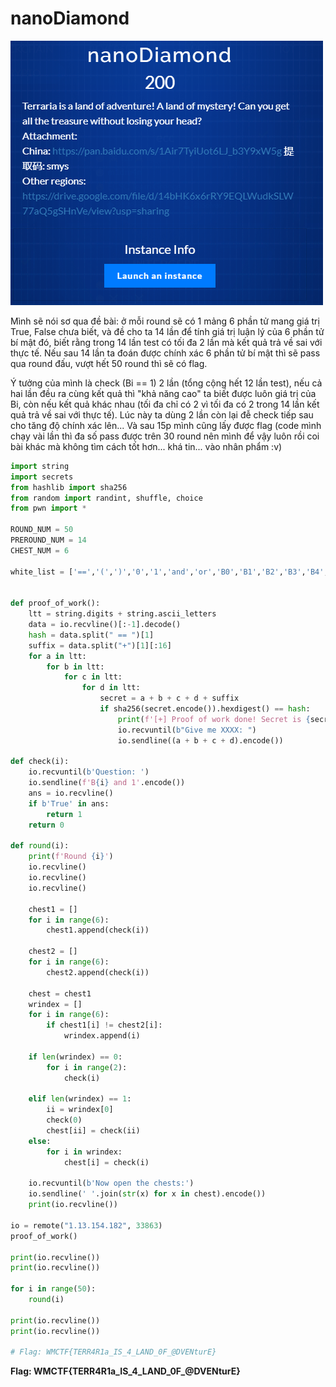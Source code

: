 # nanoDiamond

![nano1](../_img/nano1.png)

Mình sẽ nói sơ qua đề bài: ở mỗi round sẽ có 1 mảng 6 phần tử mang giá trị True, False chưa biết, và đề cho ta 14 lần để tính giá trị luận lý của 6 phần tử bí mật đó, biết rằng trong 14 lần test có tối đa 2 lần mà kết quả trả về sai với thực tế. Nếu sau 14 lần ta đoán được chính xác 6 phần tử bí mật thì sẽ pass qua round đấu, vượt hết 50 round thì sẽ có flag.

Ý tưởng của mình là check (Bi == 1) 2 lần (tổng cộng hết 12 lần test), nếu cả hai lần đều ra cùng kết quả thì "khả năng cao" ta biết được luôn giá trị của Bi, còn nếu kết quả khác nhau (tối đa chỉ có 2 vì tối đa có 2 trong 14 lần kết quả trả về sai với thực tế). Lúc này ta dùng 2 lần còn lại đễ check tiếp sau cho tăng độ chính xác lên... Và sau 15p mình cũng lấy được flag (code mình chạy vài lần thì đa số pass được trên 30 round nên mình để vậy luôn rồi coi bài khác mà không tìm cách tốt hơn... khá tin... vào nhân phẩm :v)

```python
import string
import secrets
from hashlib import sha256
from random import randint, shuffle, choice
from pwn import *

ROUND_NUM = 50
PREROUND_NUM = 14
CHEST_NUM = 6

white_list = ['==','(',')','0','1','and','or','B0','B1','B2','B3','B4','B5']


def proof_of_work():
    ltt = string.digits + string.ascii_letters
    data = io.recvline()[:-1].decode()
    hash = data.split(" == ")[1]
    suffix = data.split("+")[1][:16]
    for a in ltt:
        for b in ltt:
            for c in ltt:
                for d in ltt:
                    secret = a + b + c + d + suffix
                    if sha256(secret.encode()).hexdigest() == hash:
                        print(f'[+] Proof of work done! Secret is {secret}')
                        io.recvuntil(b"Give me XXXX: ")
                        io.sendline((a + b + c + d).encode())

def check(i):
    io.recvuntil(b'Question: ')
    io.sendline(f'B{i} and 1'.encode())
    ans = io.recvline()
    if b'True' in ans:
        return 1
    return 0

def round(i):
    print(f'Round {i}')
    io.recvline()
    io.recvline()
    io.recvline()

    chest1 = [] 
    for i in range(6):
        chest1.append(check(i))

    chest2 = [] 
    for i in range(6):
        chest2.append(check(i))
    
    chest = chest1
    wrindex = []
    for i in range(6):
        if chest1[i] != chest2[i]:
            wrindex.append(i)
    
    if len(wrindex) == 0:
        for i in range(2):
            check(i)
    
    elif len(wrindex) == 1:
        ii = wrindex[0]
        check(0)
        chest[ii] = check(ii)
    else:
        for i in wrindex:
            chest[i] = check(i)
    
    io.recvuntil(b'Now open the chests:')
    io.sendline(' '.join(str(x) for x in chest).encode())
    print(io.recvline())

io = remote("1.13.154.182", 33863)
proof_of_work()

print(io.recvline())
print(io.recvline())

for i in range(50):
    round(i)

print(io.recvline())
print(io.recvline())

# Flag: WMCTF{TERR4R1a_IS_4_LAND_0F_@DVENturE}
```

**Flag: WMCTF{TERR4R1a_IS_4_LAND_0F_@DVENturE}**